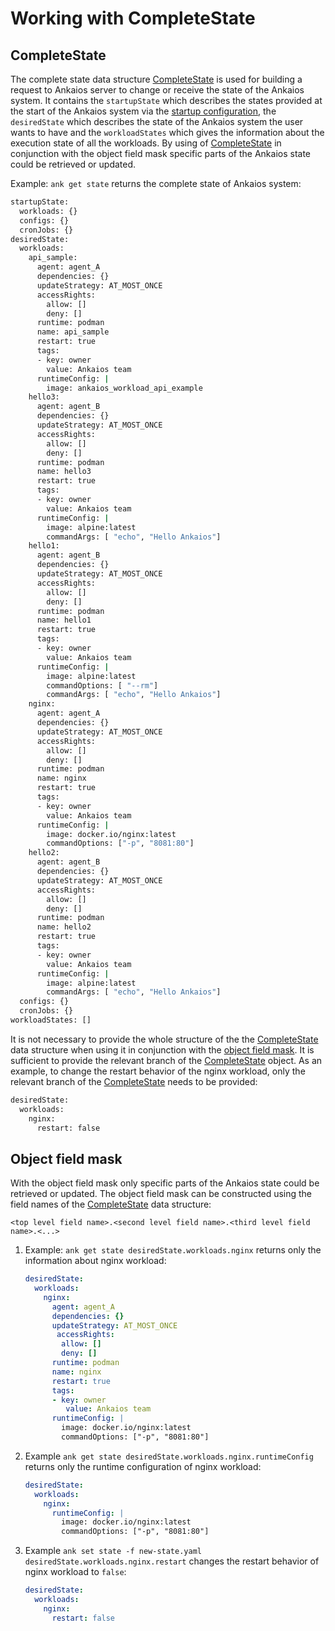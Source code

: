 # Working with CompleteState

## CompleteState

The complete state data structure [CompleteState](./_ankaios.proto.md#completestate) is used for building a request to Ankaios server to change or receive the state of the Ankaios system. It contains the `startupState` which describes the states provided at the start of the Ankaios system via the [startup configuration](./startup-configuration.md), the `desiredState` which describes the state of the Ankaios system the user wants to have and the `workloadStates` which gives the information about the execution state of all the workloads. By using of [CompleteState](./_ankaios.proto.md#completestate) in conjunction with the object field mask specific parts of the Ankaios state could be retrieved or updated.

Example: `ank get state` returns the complete state of Ankaios system:

```bash
startupState:
  workloads: {}
  configs: {}
  cronJobs: {}
desiredState:
  workloads:
    api_sample:
      agent: agent_A
      dependencies: {}
      updateStrategy: AT_MOST_ONCE
      accessRights:
        allow: []
        deny: []
      runtime: podman
      name: api_sample
      restart: true
      tags:
      - key: owner
        value: Ankaios team
      runtimeConfig: |
        image: ankaios_workload_api_example
    hello3:
      agent: agent_B
      dependencies: {}
      updateStrategy: AT_MOST_ONCE
      accessRights:
        allow: []
        deny: []
      runtime: podman
      name: hello3
      restart: true
      tags:
      - key: owner
        value: Ankaios team
      runtimeConfig: |
        image: alpine:latest
        commandArgs: [ "echo", "Hello Ankaios"]
    hello1:
      agent: agent_B
      dependencies: {}
      updateStrategy: AT_MOST_ONCE
      accessRights:
        allow: []
        deny: []
      runtime: podman
      name: hello1
      restart: true
      tags:
      - key: owner
        value: Ankaios team
      runtimeConfig: |
        image: alpine:latest
        commandOptions: [ "--rm"]
        commandArgs: [ "echo", "Hello Ankaios"]
    nginx:
      agent: agent_A
      dependencies: {}
      updateStrategy: AT_MOST_ONCE
      accessRights:
        allow: []
        deny: []
      runtime: podman
      name: nginx
      restart: true
      tags:
      - key: owner
        value: Ankaios team
      runtimeConfig: |
        image: docker.io/nginx:latest
        commandOptions: ["-p", "8081:80"]
    hello2:
      agent: agent_B
      dependencies: {}
      updateStrategy: AT_MOST_ONCE
      accessRights:
        allow: []
        deny: []
      runtime: podman
      name: hello2
      restart: true
      tags:
      - key: owner
        value: Ankaios team
      runtimeConfig: |
        image: alpine:latest
        commandArgs: [ "echo", "Hello Ankaios"]
  configs: {}
  cronJobs: {}
workloadStates: []
```

It is not necessary to provide the whole structure of the the [CompleteState](./_ankaios.proto.md#completestate) data structure when using it in conjunction with the [object field mask](#object-field-mask). It is sufficient to provide the relevant branch of the [CompleteState](./_ankaios.proto.md#completestate) object. As an example, to change the restart behavior of the nginx workload, only the relevant branch of the [CompleteState](./_ankaios.proto.md#completestate) needs to be provided:

```bash
desiredState:
  workloads:
    nginx:
      restart: false
```

## Object field mask

With the object field mask only specific parts of the Ankaios state could be retrieved or updated.
The object field mask can be constructed using the field names of the [CompleteState](./_ankaios.proto.md#completestate) data structure:

```text
<top level field name>.<second level field name>.<third level field name>.<...>
```

1. Example: `ank get state desiredState.workloads.nginx` returns only the information about nginx workload:

   ```yaml
   desiredState:
     workloads:
       nginx:
         agent: agent_A
         dependencies: {}
         updateStrategy: AT_MOST_ONCE
          accessRights:
           allow: []
           deny: []
         runtime: podman
         name: nginx
         restart: true
         tags:
         - key: owner
            value: Ankaios team
         runtimeConfig: |
           image: docker.io/nginx:latest
           commandOptions: ["-p", "8081:80"]
   ```

2. Example `ank get state desiredState.workloads.nginx.runtimeConfig` returns only the runtime configuration of nginx workload:

   ```yaml
   desiredState:
     workloads:
       nginx:
         runtimeConfig: |
           image: docker.io/nginx:latest
           commandOptions: ["-p", "8081:80"]
   ```

3. Example `ank set state -f new-state.yaml desiredState.workloads.nginx.restart` changes the restart behavior of nginx workload to `false`:

   ```yaml title="new-state.yaml"
   desiredState:
     workloads:
       nginx:
         restart: false
   ```
